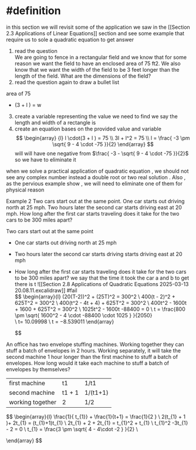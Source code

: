 # #definition 
in this section we will revisit some of the application we saw  in the [[Section 2.3 Applications of Linear Equations]] section and see  some example  that require us to sole  a quadratic equation to get answer 
1.  read the  question  
We are going to fence in a rectangular field and we know that for some reason we want the field to have an enclosed area of 75 ft2. We also know that we want the width of the field to be 3 feet longer than the length of the field. What are the dimensions of the field?
2.  read the question  again to draw a bullet  list 

area  of  75  
- (3  +  l ) = w 
3.  create a  variable representing the  value we need to find   we say  the length and width  of  a rectangle is 
4. create an equation bases on the provided value and  variable  
$$ \begin{array} {l}  
 l  \cdot(3  +  l )     =  75   \\
3l  +  l^2    = 75    \\
l   =   \frac{  -3 \pm \sqrt{ 9 -  4 \cdot -75  }}{2}
\end{array}   $$  will  will have one  negative from $\frac{  -3 - \sqrt{ 9 -  4 \cdot -75  }}{2}$  so we have to eliminate it 



when  we  solve a practical   application  of   quadratic  equation  ,  we should not see any complex  number instead a double  root or two real solution  .  Also ,  as  the pervious example show  ,  we  will need to eliminate one of them  for  physical reason   


Example 2 Two cars start out at the same point. One car starts out driving north at 25 mph. Two hours later the second car starts driving east at 20 mph. How long after the first car starts traveling does it take for the two cars to be 300 miles apart? 

Two cars start out at the same point  
-  One car starts out driving north at 25 mph  
-  Two hours later the second car starts driving  starts driving east at 20 mph   
- How long after the first car starts traveling does it take for the two cars to be 300 miles apart? 
we  say that the time   it took  the car a  and b  to get there is  t 
![[Section 2.8  Applications of Quadratic Equations 2025-03-13 20.08.11.excalidraw]]
#fail  
$$
\begin{array}{l}
(20(T-2))^2    +  (25T)^2    =   300^2   \\
400(t -  2)^2  +  625T^2   =  300^2    \\
 400(t^2 -  4t + 4)  +  625T^2   =   300^2     \\
400t^2    -  1600t  +  1600  +   625T^2   = 300^2        \\
1025t^2   -    1600t -88400 =  0   \\
t =  \frac{800 \pm  \sqrt{ 1600^2   -  4 \cdot -88400  \cdot 1025   }  }{2050}  
\\ t=  10.09998   \\
t =  −8.539011
\end{array} 

 
  $$

An office has two envelope stuffing machines. Working together they can stuff a batch of envelopes in 2 hours. Working separately, it will take the second machine 1 hour longer than the first machine to stuff a batch of envelopes. How long would it take each machine to stuff a batch of envelopes by themselves?

|                  |          |          |
| ---------------- | -------- | -------- |
| first machine    | t1       | 1/t1     |
| second  machine  | t1   + 1 | 1/(t1+1) |
| working together | 2        | 1/2      |

$$
\begin{array}{l}
\frac{1}{ t_{1}}    + \frac{1}{t+1}  =  \frac{1}{2 }  \\
2(t_{1}  + 1  )+   2t_{1}     =  (t_{1}+1)t_{1} \\
2t_{1}   +  2  +   2t_{1}    =  t_{1}^2  + t_{1}   \\
t_{1}^2 -3t_{1} - 2     =  0    \\
t_{1}  =  \frac{3  \pm \sqrt{ 4  -  4\cdot   -2   }  }{2}   \\
   
\end{array}
 $$